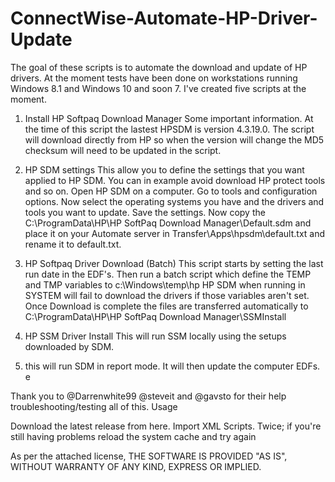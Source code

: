 # ConnectWise-Automate-HP-Driver-Update

The goal of these scripts is to automate the download and update of HP drivers. At the moment tests have been done on workstations running Windows 8.1 and Windows 10 and soon 7.
I've created five scripts at the moment.

1. Install HP Softpaq Download Manager
Some important information. At the time of this script the lastest HPSDM is version 4.3.19.0.
The script will download directly from HP so when the version will change the MD5 checksum will need to be updated in the script.

2. HP SDM settings
This allow you to define the settings that you want applied to HP SDM. You can in example avoid download HP protect tools and so on.
Open HP SDM on a computer. Go to tools and configuration options. Now select the operating systems you have and the drivers and tools you want to update. Save the settings. 
Now copy the C:\ProgramData\HP\HP SoftPaq Download Manager\Default.sdm and place it on your Automate server in Transfer\Apps\hpsdm\default.txt and rename it to default.txt.

3. HP Softpaq Driver Download (Batch)
This script starts by setting the last run date in the EDF's. Then run a batch script which define the TEMP and TMP variables to c:\Windows\temp\hp
HP SDM when running in SYSTEM will fail to download the drivers if those variables aren't set. 
Once Download is complete the files are transferred automatically to C:\ProgramData\HP\HP SoftPaq Download Manager\SSMInstall

4. HP SSM Driver Install
This will run SSM locally using the setups downloaded by SDM.

5. this will run SDM in report mode. It will then update the computer EDFs.
e

Thank you to @Darrenwhite99 @steveit and @gavsto for their help troubleshooting/testing all of this.
Usage

Download the latest release from here.
Import XML Scripts.
Twice; if you're still having problems reload the system cache and try again

As per the attached license, THE SOFTWARE IS PROVIDED "AS IS", WITHOUT WARRANTY OF ANY KIND, EXPRESS OR IMPLIED.
